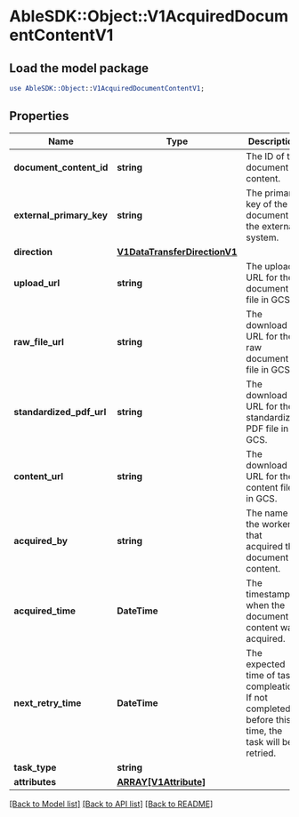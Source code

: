 # AbleSDK::Object::V1AcquiredDocumentContentV1

## Load the model package
```perl
use AbleSDK::Object::V1AcquiredDocumentContentV1;
```

## Properties
Name | Type | Description | Notes
------------ | ------------- | ------------- | -------------
**document_content_id** | **string** | The ID of the document content. | [optional] 
**external_primary_key** | **string** | The primary key of the document in the external system. | [optional] 
**direction** | [**V1DataTransferDirectionV1**](V1DataTransferDirectionV1.md) |  | [optional] 
**upload_url** | **string** | The upload URL for the document file in GCS. | [optional] 
**raw_file_url** | **string** | The download URL for the raw document file in GCS. | [optional] 
**standardized_pdf_url** | **string** | The download URL for the standardized PDF file in GCS. | [optional] 
**content_url** | **string** | The download URL for the content file in GCS. | [optional] 
**acquired_by** | **string** | The name of the worker that acquired the document content. | [optional] 
**acquired_time** | **DateTime** | The timestamp when the document content was acquired. | [optional] 
**next_retry_time** | **DateTime** | The expected time of task compleation. If not completed before this time, the task will be retried. | [optional] 
**task_type** | **string** |  | [optional] 
**attributes** | [**ARRAY[V1Attribute]**](V1Attribute.md) |  | [optional] 

[[Back to Model list]](../README.md#documentation-for-models) [[Back to API list]](../README.md#documentation-for-api-endpoints) [[Back to README]](../README.md)



